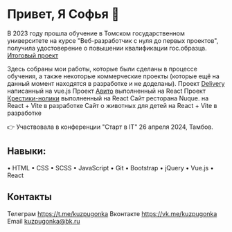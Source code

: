# Привет, Я Софья 👋
В 2023 году прошла обучение в Томском государственном университете на курсе "Веб-разработчик с нуля до первых проектов", получила удостоверение о повышении квалификации гос.образца. [Итоговый проект](http://i910656p.beget.tech/pages/ia/ia.html#)

Здесь собраны мои работы, которые были сделаны в процессе обучения, а также некоторые коммерческие проекты (которые ещё на данный момент находятся в разработке и не доделаны).
Проект [Delivery](https://kuzpugonka.github.io/delivery_vue/) написанный на vue.js
Проект [Авито](https://abito-one.vercel.app/) выполненный на React
Проект [Крестики-нолики](https://tic-tac-toe-alpha-lilac.vercel.app/) выполненный на React
Сайт ресторана Nuque. на React + Vite в разработке
Сайт о животных для детей на React + Vite в разработке

👉 Участвовала в конференции "Старт в  IT" 26 апреля 2024, Тамбов.

## Навыки:
• HTML
• CSS
• SCSS
• JavaScript
• Git
• Bootstrap
• jQuery
• Vue.js
• React

## Контакты
Телеграм https://t.me/kuzpugonka
Вконтакте https://vk.me/kuzpugonka
Email kuzpugonka@bk.ru

<!--
**kuzpugonka/kuzpugonka** is a ✨ _special_ ✨ repository because its `README.md` (this file) appears on your GitHub profile.

Here are some ideas to get you started:

- 🔭 I’m currently working on ...
- 🌱 I’m currently learning ...
- 👯 I’m looking to collaborate on ...
- 🤔 I’m looking for help with ...
- 💬 Ask me about ...
- 📫 How to reach me: ...
- 😄 Pronouns: ...
- ⚡ Fun fact: ...
-->
